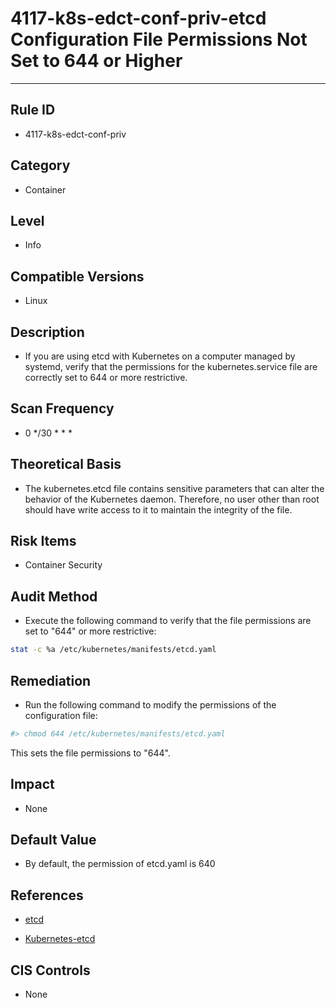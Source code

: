# 4117-k8s-edct-conf-priv-etcd Configuration File Permissions Not Set to 644 or Higher
---

## Rule ID

- 4117-k8s-edct-conf-priv


## Category

- Container


## Level

- Info


## Compatible Versions


- Linux




## Description


- If you are using etcd with Kubernetes on a computer managed by systemd, verify that the permissions for the kubernetes.service file are correctly set to 644 or more restrictive.



## Scan Frequency
- 0 */30 * * *

## Theoretical Basis


- The kubernetes.etcd file contains sensitive parameters that can alter the behavior of the Kubernetes daemon. Therefore, no user other than root should have write access to it to maintain the integrity of the file.



## Risk Items


- Container Security



## Audit Method
- Execute the following command to verify that the file permissions are set to "644" or more restrictive:

```bash
stat -c %a /etc/kubernetes/manifests/etcd.yaml
```



## Remediation
- Run the following command to modify the permissions of the configuration file:
```bash
#> chmod 644 /etc/kubernetes/manifests/etcd.yaml
```
This sets the file permissions to "644".



## Impact


- None




## Default Value


- By default, the permission of etcd.yaml is 640




## References


- [etcd](https://coreos.com/etcd)



- [Kubernetes-etcd](https://kubernetes.io/docs/admin/etcd/)



## CIS Controls


- None